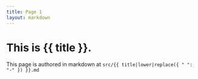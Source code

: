 ```yaml
---
title: Page 1
layout: markdown
---
```


# This is {{ title }}.

This page is authored in markdown at `src/{{ title|lower|replace({ " ": "-" }) }}.md`
